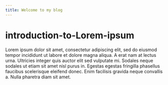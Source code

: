 ```yaml
---
title: Welcome to my blog
---
```


# introduction-to-Lorem-ipsum

Lorem ipsum dolor sit amet, consectetur adipiscing elit, sed do eiusmod tempor incididunt ut labore et dolore magna aliqua. A erat nam at lectus urna. Ultricies integer quis auctor elit sed vulputate mi. Sodales neque sodales ut etiam sit amet nisl purus in. Egestas egestas fringilla phasellus faucibus scelerisque eleifend donec. Enim facilisis gravida neque convallis a. Nulla pharetra diam sit amet.
